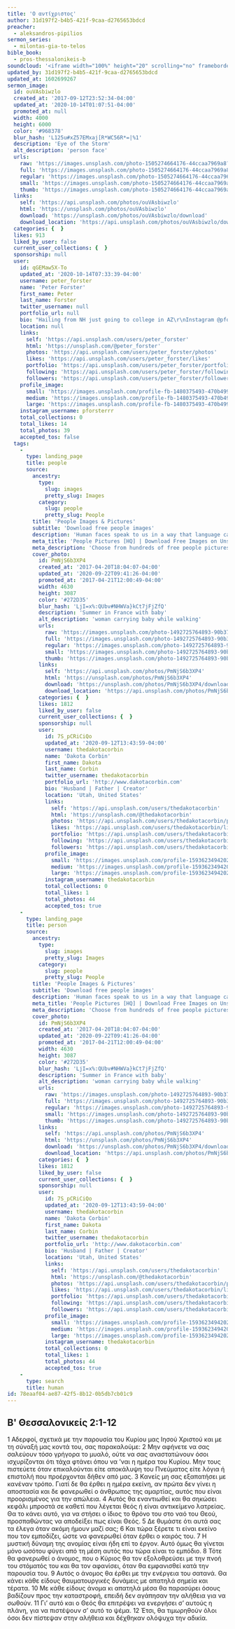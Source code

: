 ```yaml
---
title: 'Ο αντίχριστος'
author: 31d197f2-b4b5-421f-9caa-d2765653bdcd
preacher:
  - aleksandros-pipilios
sermon_series:
  - milontas-gia-to-telos
bible_book:
  - pros-thessalonikeis-b
soundcloud: '<iframe width="100%" height="20" scrolling="no" frameborder="no" allow="autoplay" src="https://w.soundcloud.com/player/?url=https%3A//api.soundcloud.com/tracks/697530007%3Fsecret_token%3Ds-bgt9l&color=%23ff5500&inverse=false&auto_play=false&show_user=true"></iframe>'
updated_by: 31d197f2-b4b5-421f-9caa-d2765653bdcd
updated_at: 1602699267
sermon_image:
  id: ouVAsbiwzlo
  created_at: '2017-09-12T23:52:34-04:00'
  updated_at: '2020-10-14T01:07:51-04:00'
  promoted_at: null
  width: 4000
  height: 6000
  color: '#968378'
  blur_hash: 'L125u#xZ57EMxaj[R*WC56R*=|%1'
  description: 'Eye of the Storm'
  alt_description: 'person face'
  urls:
    raw: 'https://images.unsplash.com/photo-1505274664176-44ccaa7969a8?ixlib=rb-1.2.1&ixid=eyJhcHBfaWQiOjE2Mzc0OX0'
    full: 'https://images.unsplash.com/photo-1505274664176-44ccaa7969a8?ixlib=rb-1.2.1&q=85&fm=jpg&crop=entropy&cs=srgb&ixid=eyJhcHBfaWQiOjE2Mzc0OX0'
    regular: 'https://images.unsplash.com/photo-1505274664176-44ccaa7969a8?ixlib=rb-1.2.1&q=80&fm=jpg&crop=entropy&cs=tinysrgb&w=1080&fit=max&ixid=eyJhcHBfaWQiOjE2Mzc0OX0'
    small: 'https://images.unsplash.com/photo-1505274664176-44ccaa7969a8?ixlib=rb-1.2.1&q=80&fm=jpg&crop=entropy&cs=tinysrgb&w=400&fit=max&ixid=eyJhcHBfaWQiOjE2Mzc0OX0'
    thumb: 'https://images.unsplash.com/photo-1505274664176-44ccaa7969a8?ixlib=rb-1.2.1&q=80&fm=jpg&crop=entropy&cs=tinysrgb&w=200&fit=max&ixid=eyJhcHBfaWQiOjE2Mzc0OX0'
  links:
    self: 'https://api.unsplash.com/photos/ouVAsbiwzlo'
    html: 'https://unsplash.com/photos/ouVAsbiwzlo'
    download: 'https://unsplash.com/photos/ouVAsbiwzlo/download'
    download_location: 'https://api.unsplash.com/photos/ouVAsbiwzlo/download'
  categories: {  }
  likes: 913
  liked_by_user: false
  current_user_collections: {  }
  sponsorship: null
  user:
    id: qGEMaw5X-To
    updated_at: '2020-10-14T07:33:39-04:00'
    username: peter_forster
    name: 'Peter Forster'
    first_name: Peter
    last_name: Forster
    twitter_username: null
    portfolio_url: null
    bio: "Hailing from NH just going to college in AZ\r\nInstagram @pforsterrr"
    location: null
    links:
      self: 'https://api.unsplash.com/users/peter_forster'
      html: 'https://unsplash.com/@peter_forster'
      photos: 'https://api.unsplash.com/users/peter_forster/photos'
      likes: 'https://api.unsplash.com/users/peter_forster/likes'
      portfolio: 'https://api.unsplash.com/users/peter_forster/portfolio'
      following: 'https://api.unsplash.com/users/peter_forster/following'
      followers: 'https://api.unsplash.com/users/peter_forster/followers'
    profile_image:
      small: 'https://images.unsplash.com/profile-fb-1480375493-470b499542a3.jpg?ixlib=rb-1.2.1&q=80&fm=jpg&crop=faces&cs=tinysrgb&fit=crop&h=32&w=32'
      medium: 'https://images.unsplash.com/profile-fb-1480375493-470b499542a3.jpg?ixlib=rb-1.2.1&q=80&fm=jpg&crop=faces&cs=tinysrgb&fit=crop&h=64&w=64'
      large: 'https://images.unsplash.com/profile-fb-1480375493-470b499542a3.jpg?ixlib=rb-1.2.1&q=80&fm=jpg&crop=faces&cs=tinysrgb&fit=crop&h=128&w=128'
    instagram_username: pforsterrr
    total_collections: 0
    total_likes: 14
    total_photos: 39
    accepted_tos: false
  tags:
    -
      type: landing_page
      title: people
      source:
        ancestry:
          type:
            slug: images
            pretty_slug: Images
          category:
            slug: people
            pretty_slug: People
        title: 'People Images & Pictures'
        subtitle: 'Download free people images'
        description: 'Human faces speak to us in a way that language cannot. Everyone recognize a smile, a frown, tears. Unsplash has the finest selection of people images on the web: high-def and curated for quality. Family, friends, men, women, Unsplash has photos for all.'
        meta_title: 'People Pictures [HQ] | Download Free Images on Unsplash'
        meta_description: 'Choose from hundreds of free people pictures. Download HD people photos for free on Unsplash.'
        cover_photo:
          id: PmNjS6b3XP4
          created_at: '2017-04-20T18:04:07-04:00'
          updated_at: '2020-09-22T09:41:26-04:00'
          promoted_at: '2017-04-21T12:00:49-04:00'
          width: 4630
          height: 3087
          color: '#272D35'
          blur_hash: 'LjI=x%:QUbv#NHWVa}kCt7jFjZfQ'
          description: 'Summer in France with baby'
          alt_description: 'woman carrying baby while walking'
          urls:
            raw: 'https://images.unsplash.com/photo-1492725764893-90b379c2b6e7?ixlib=rb-1.2.1'
            full: 'https://images.unsplash.com/photo-1492725764893-90b379c2b6e7?ixlib=rb-1.2.1&q=85&fm=jpg&crop=entropy&cs=srgb'
            regular: 'https://images.unsplash.com/photo-1492725764893-90b379c2b6e7?ixlib=rb-1.2.1&q=80&fm=jpg&crop=entropy&cs=tinysrgb&w=1080&fit=max'
            small: 'https://images.unsplash.com/photo-1492725764893-90b379c2b6e7?ixlib=rb-1.2.1&q=80&fm=jpg&crop=entropy&cs=tinysrgb&w=400&fit=max'
            thumb: 'https://images.unsplash.com/photo-1492725764893-90b379c2b6e7?ixlib=rb-1.2.1&q=80&fm=jpg&crop=entropy&cs=tinysrgb&w=200&fit=max'
          links:
            self: 'https://api.unsplash.com/photos/PmNjS6b3XP4'
            html: 'https://unsplash.com/photos/PmNjS6b3XP4'
            download: 'https://unsplash.com/photos/PmNjS6b3XP4/download'
            download_location: 'https://api.unsplash.com/photos/PmNjS6b3XP4/download'
          categories: {  }
          likes: 1812
          liked_by_user: false
          current_user_collections: {  }
          sponsorship: null
          user:
            id: 7S_pCRiCiQo
            updated_at: '2020-09-12T13:43:59-04:00'
            username: thedakotacorbin
            name: 'Dakota Corbin'
            first_name: Dakota
            last_name: Corbin
            twitter_username: thedakotacorbin
            portfolio_url: 'http://www.dakotacorbin.com'
            bio: 'Husband | Father | Creator'
            location: 'Utah, United States'
            links:
              self: 'https://api.unsplash.com/users/thedakotacorbin'
              html: 'https://unsplash.com/@thedakotacorbin'
              photos: 'https://api.unsplash.com/users/thedakotacorbin/photos'
              likes: 'https://api.unsplash.com/users/thedakotacorbin/likes'
              portfolio: 'https://api.unsplash.com/users/thedakotacorbin/portfolio'
              following: 'https://api.unsplash.com/users/thedakotacorbin/following'
              followers: 'https://api.unsplash.com/users/thedakotacorbin/followers'
            profile_image:
              small: 'https://images.unsplash.com/profile-1593623494202-55ffc4dc725cimage?ixlib=rb-1.2.1&q=80&fm=jpg&crop=faces&cs=tinysrgb&fit=crop&h=32&w=32'
              medium: 'https://images.unsplash.com/profile-1593623494202-55ffc4dc725cimage?ixlib=rb-1.2.1&q=80&fm=jpg&crop=faces&cs=tinysrgb&fit=crop&h=64&w=64'
              large: 'https://images.unsplash.com/profile-1593623494202-55ffc4dc725cimage?ixlib=rb-1.2.1&q=80&fm=jpg&crop=faces&cs=tinysrgb&fit=crop&h=128&w=128'
            instagram_username: thedakotacorbin
            total_collections: 0
            total_likes: 1
            total_photos: 44
            accepted_tos: true
    -
      type: landing_page
      title: person
      source:
        ancestry:
          type:
            slug: images
            pretty_slug: Images
          category:
            slug: people
            pretty_slug: People
        title: 'People Images & Pictures'
        subtitle: 'Download free people images'
        description: 'Human faces speak to us in a way that language cannot. Everyone recognize a smile, a frown, tears. Unsplash has the finest selection of people images on the web: high-def and curated for quality. Family, friends, men, women, Unsplash has photos for all.'
        meta_title: 'People Pictures [HQ] | Download Free Images on Unsplash'
        meta_description: 'Choose from hundreds of free people pictures. Download HD people photos for free on Unsplash.'
        cover_photo:
          id: PmNjS6b3XP4
          created_at: '2017-04-20T18:04:07-04:00'
          updated_at: '2020-09-22T09:41:26-04:00'
          promoted_at: '2017-04-21T12:00:49-04:00'
          width: 4630
          height: 3087
          color: '#272D35'
          blur_hash: 'LjI=x%:QUbv#NHWVa}kCt7jFjZfQ'
          description: 'Summer in France with baby'
          alt_description: 'woman carrying baby while walking'
          urls:
            raw: 'https://images.unsplash.com/photo-1492725764893-90b379c2b6e7?ixlib=rb-1.2.1'
            full: 'https://images.unsplash.com/photo-1492725764893-90b379c2b6e7?ixlib=rb-1.2.1&q=85&fm=jpg&crop=entropy&cs=srgb'
            regular: 'https://images.unsplash.com/photo-1492725764893-90b379c2b6e7?ixlib=rb-1.2.1&q=80&fm=jpg&crop=entropy&cs=tinysrgb&w=1080&fit=max'
            small: 'https://images.unsplash.com/photo-1492725764893-90b379c2b6e7?ixlib=rb-1.2.1&q=80&fm=jpg&crop=entropy&cs=tinysrgb&w=400&fit=max'
            thumb: 'https://images.unsplash.com/photo-1492725764893-90b379c2b6e7?ixlib=rb-1.2.1&q=80&fm=jpg&crop=entropy&cs=tinysrgb&w=200&fit=max'
          links:
            self: 'https://api.unsplash.com/photos/PmNjS6b3XP4'
            html: 'https://unsplash.com/photos/PmNjS6b3XP4'
            download: 'https://unsplash.com/photos/PmNjS6b3XP4/download'
            download_location: 'https://api.unsplash.com/photos/PmNjS6b3XP4/download'
          categories: {  }
          likes: 1812
          liked_by_user: false
          current_user_collections: {  }
          sponsorship: null
          user:
            id: 7S_pCRiCiQo
            updated_at: '2020-09-12T13:43:59-04:00'
            username: thedakotacorbin
            name: 'Dakota Corbin'
            first_name: Dakota
            last_name: Corbin
            twitter_username: thedakotacorbin
            portfolio_url: 'http://www.dakotacorbin.com'
            bio: 'Husband | Father | Creator'
            location: 'Utah, United States'
            links:
              self: 'https://api.unsplash.com/users/thedakotacorbin'
              html: 'https://unsplash.com/@thedakotacorbin'
              photos: 'https://api.unsplash.com/users/thedakotacorbin/photos'
              likes: 'https://api.unsplash.com/users/thedakotacorbin/likes'
              portfolio: 'https://api.unsplash.com/users/thedakotacorbin/portfolio'
              following: 'https://api.unsplash.com/users/thedakotacorbin/following'
              followers: 'https://api.unsplash.com/users/thedakotacorbin/followers'
            profile_image:
              small: 'https://images.unsplash.com/profile-1593623494202-55ffc4dc725cimage?ixlib=rb-1.2.1&q=80&fm=jpg&crop=faces&cs=tinysrgb&fit=crop&h=32&w=32'
              medium: 'https://images.unsplash.com/profile-1593623494202-55ffc4dc725cimage?ixlib=rb-1.2.1&q=80&fm=jpg&crop=faces&cs=tinysrgb&fit=crop&h=64&w=64'
              large: 'https://images.unsplash.com/profile-1593623494202-55ffc4dc725cimage?ixlib=rb-1.2.1&q=80&fm=jpg&crop=faces&cs=tinysrgb&fit=crop&h=128&w=128'
            instagram_username: thedakotacorbin
            total_collections: 0
            total_likes: 1
            total_photos: 44
            accepted_tos: true
    -
      type: search
      title: human
id: 78eaaf04-ae87-42f5-8b12-0b5db7cb01c9
---
```

## Β' Θεσσαλονικείς 2:1-12

1 Αδερφοί, σχετικά με την παρουσία του Κυρίου μας Ιησού Χριστού και με τη σύναξή μας κοντά του, σας παρακαλούμε: 2 Μην αφήνετε να σας σαλεύουν τόσο γρήγορα το μυαλό, ούτε να σας αναστατώνουν όσοι ισχυρίζονται ότι τάχα φτάνει όπου να ’ναι η ημέρα του Κυρίου. Μην τους πιστεύετε όταν επικαλούνται είτε αποκάλυψη του Πνεύματος είτε λόγια ή επιστολή που προέρχονται δήθεν από μας. 3 Κανείς μη σας εξαπατήσει με κανέναν τρόπο. Γιατί δε θα έρθει η ημέρα εκείνη, αν πρώτα δεν γίνει η αποστασία και δε φανερωθεί ο άνθρωπος της αμαρτίας, αυτός που είναι προορισμένος για την απώλεια. 4 Αυτός θα εναντιωθεί και θα σηκώσει κεφάλι μπροστά σε καθετί που λέγεται θεός ή είναι αντικείμενο λατρείας. Θα το κάνει αυτό, για να στήσει ο ίδιος το θρόνο του στο ναό του Θεού, προσπαθώντας να αποδείξει πως είναι Θεός. 5 Δε θυμάστε ότι αυτά σας τα έλεγα όταν ακόμη ήμουν μαζί σας; 6 Και τώρα ξέρετε τι είναι εκείνο που τον εμποδίζει, ώστε να φανερωθεί όταν έρθει ο καιρός του. 7 Η μυστική δύναμη της ανομίας είναι ήδη επί το έργον. Αυτό όμως θα γίνεται μόνο ωσότου φύγει από τη μέση αυτός που τώρα είναι το εμπόδιο. 8 Τότε θα φανερωθεί ο άνομος, που ο Κύριος θα τον εξολοθρεύσει με την πνοή του στόματός του και θα τον αφανίσει, όταν θα εμφανισθεί κατά την παρουσία του. 9 Αυτός ο άνομος θα έρθει με την ενέργεια του σατανά. Θα κάνει κάθε είδους θαυματουργικές δυνάμεις με απατηλά σημεία και τέρατα. 10 Με κάθε είδους άνομα κι απατηλά μέσα θα παρασύρει όσους βαδίζουν προς την καταστροφή, επειδή δεν αγάπησαν την αλήθεια για να σωθούν. 11 Γι’ αυτό και ο Θεός θα επιτρέψει να ενεργήσει σ’ αυτούς η πλάνη, για να πιστέψουν σ’ αυτό το ψέμα. 12 Έτσι, θα τιμωρηθούν όλοι όσοι δεν πίστεψαν στην αλήθεια και δέχθηκαν ολόψυχα την αδικία.